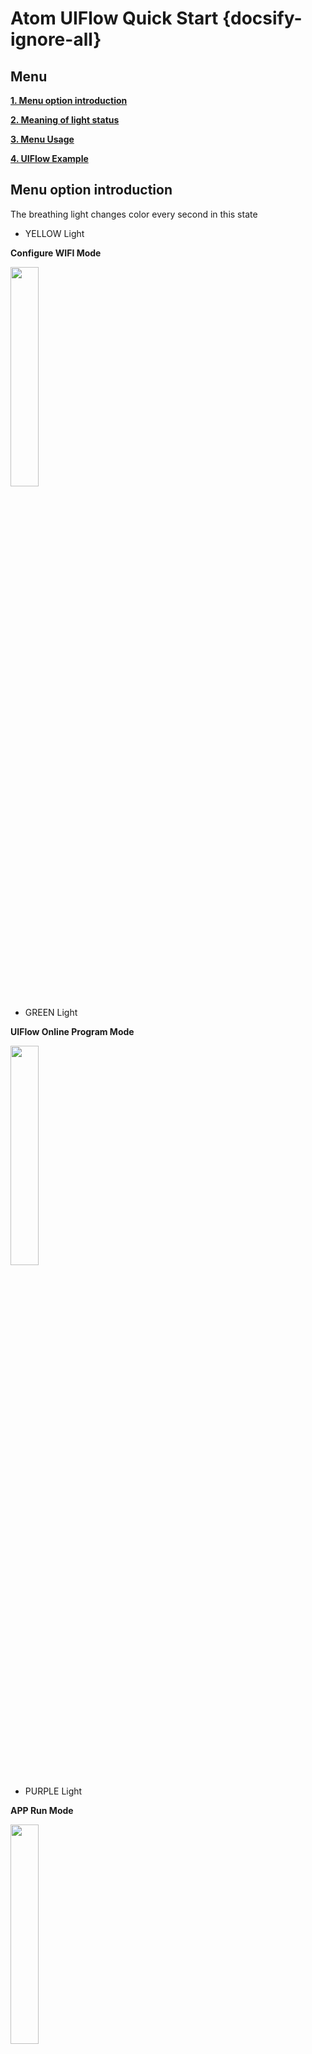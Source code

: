 # Atom UIFlow Quick Start {docsify-ignore-all}

## Menu

**[1. Menu option introduction](#Menu-option-introduction)**

**[2. Meaning of light status](#Meaning-of-light-status)**

**[3. Menu Usage](#Menu-Usage)**

**[4. UIFlow Example](#UIFlow-Example)**


## Menu option introduction

The breathing light changes color every second in this state

- YELLOW Light

**Configure WIFI Mode**

<img src="assets/img/product_pics/core/minicore/atom/atom_01.jpg" width="30%">

- GREEN Light

**UIFlow Online Program Mode**

<img src="assets/img/product_pics/core/minicore/atom/atom_02.jpg" width="30%">

- PURPLE Light

**APP Run Mode**

<img src="assets/img/product_pics/core/minicore/atom/atom_03.jpg" width="30%">

- BLUE Light

**USB Mode**

<img src="assets/img/product_pics/core/minicore/atom/atom_04.jpg" width="30%">

## Meaning of light status

- Breathing  red-light means the WIFI network is connecting

- Steady red-light means WIFI connection failed, press the middle button to reconnect

- Breathing  green-light indicates that the UIFLow server is connected normally

- Steady blue-light means the UIFlow server is not connected properly

- Breathing  blue-light to indicate that USB mode has been entered

- Steady yellow-light indicates that WEB network configuration is required 

## Menu Usage

1.	After burning the UIFlow firmware, the device enters the WEB distribution mode by default (the yellow-light is always on). At this time, Atom will automatically issue a WIFI hotspot, such as M5Stack-XXXX. Connect to this WIFI and open the browser. Enter 192.168.4.1 to enter the web configuration page. Enter The SSID and password are used for network connection. At this time, the red light flashes. After the connection is successful, the blue light stays on briefly (UIFlow server is not connected). When the green light flashes, the UIFlow server is connected normally. At this time, online programming can be performed.
<br>

2.	The device enters the last selected mode by default upon power-on. If you need to change the mode, just press and hold the middle button during power-on (or restart). The menu mode will automatically scroll in the form of lights until the lights change to the desired mode Release the color. For example, you need to reconfigure WIFI. When the device is powered on or restarted, press and hold the middle button until it is released when the yellow-light  breathing is displayed, and then enter WIFI configuration mode.

3.  API key can be seen through web configuration page or serial port tool

<img src="assets/img/product_pics/core/minicore/atom/apikey.png" width="50%" height="50%"><img src="assets/img/product_pics/core/minicore/atom/serialtool.png" width="50%" height="50%">

<br>

### UIFlow Example

- AtomMatrix

<img src="assets/img/product_pics/core/minicore/atom/atom_matrix_example.png" width="50%" height="50%">

- [Matrix Example](https://github.com/m5stack/M5-ProductExampleCodes/tree/master/Core/Atom/Atom%20Matrix)

<br>

- AtomLite

<img src="assets/img/product_pics/core/minicore/atom/atom_lite_example.png" width="50%" height="50%">

- [Lite Example](https://github.com/m5stack/M5-ProductExampleCodes/tree/master/Core/Atom/Atom%20Lite)